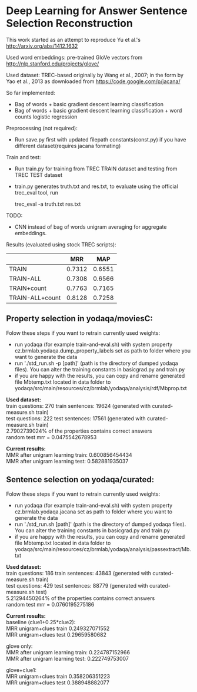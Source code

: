 Deep Learning for Answer Sentence Selection Reconstruction
==========================================================

This work started as an attempt to reproduce Yu et al.'s http://arxiv.org/abs/1412.1632

Used word embeddings: pre-trained GloVe vectors from http://nlp.stanford.edu/projects/glove/

Used dataset: TREC-based originally by Wang et al., 2007; in the form
by Yao et al., 2013 as downloaded from https://code.google.com/p/jacana/

So far implemented:
  * Bag of words + basic gradient descent learning classification
  * Bag of words + basic gradient descent learning classification + word counts logistic regression

Preprocessing (not required):
  * Run save.py first with updated filepath constants(const.py) if you have different dataset(requires jacana formating)

Train and test:
  * Run train.py for training from TREC TRAIN dataset and testing from TREC TEST dataset
  * train.py generates truth.txt and res.txt, to evaluate using the official trec_eval tool, run

	trec_eval -a truth.txt res.txt

TODO:
  * CNN instead of bag of words unigram averaging for aggregate embeddings. 

Results (evaluated using stock TREC scripts):

|                 | MRR    | MAP    |
|-----------------|--------|--------|
| TRAIN           | 0.7312 | 0.6551 |
| TRAIN-ALL       | 0.7308 | 0.6566 |
| TRAIN+count     | 0.7763 | 0.7165 |
| TRAIN-ALL+count | 0.8128 | 0.7258 |


Property selection in yodaqa/moviesC:
-------------------------------------

Folow these steps if you want to retrain currently used weights:
* run yodaqa (for example train-and-eval.sh) with system property cz.brmlab.yodaqa.dump\_property\_labels set as path to folder where you want to generate the data
* run './std_run.sh -p \[path\]' (path is the directory of dumped yodaqa files). You can alter the training constants in basicgrad.py and train.py
* if you are happy with the results, you can copy and rename generated file Mbtemp.txt located in data folder to yodaqa/src/main/resources/cz/brmlab/yodaqa/analysis/rdf/Mbprop.txt

**Used dataset:**  
train questions: 270 train sentences: 19624	(generated with curated-measure.sh train)  
test questions: 222 test sentences: 17561	(generated with curated-measure.sh train)  
2.7902739024% of the properties contains correct answers  
random test mrr = 0.0475542678953  

**Current results:**  
MMR after unigram learning train: 0.600856454434  
MMR after unigram learning test: 0.582881935037  

Sentence selection on yodaqa/curated:
-------------------------------------

Folow these steps if you want to retrain currently used weights:
* run yodaqa (for example train-and-eval.sh) with system property cz.brmlab.yodaqa.jacana set as path to folder where you want to generate the data
* run './std_run.sh \[path\]' (path is the directory of dumped yodaqa files). You can alter the training constants in basicgrad.py and train.py
* if you are happy with the results, you can copy and rename generated file Mbtemp.txt located in data folder to yodaqa/src/main/resources/cz/brmlab/yodaqa/analysis/passextract/Mb.txt

**Used dataset:**  
train questions: 186 train sentences: 43843	(generated with curated-measure.sh train)  
test questions: 429 test sentences: 88779	(generated with curated-measure.sh test)  
5.21294450264% of the properties contains correct answers  
random test mrr = 0.0760195275186  

**Current results:**  
baseline (clue1+0.25*clue2):  
MRR unigram+clues train 0.249327071552  
MRR unigram+clues test 0.29659580682  

glove only:  
MMR after unigram learning train: 0.224787152966  
MMR after unigram learning test: 0.222749753007  

glove+clue1:  
MRR unigram+clues train 0.358206351223  
MRR unigram+clues test 0.388948882077  

